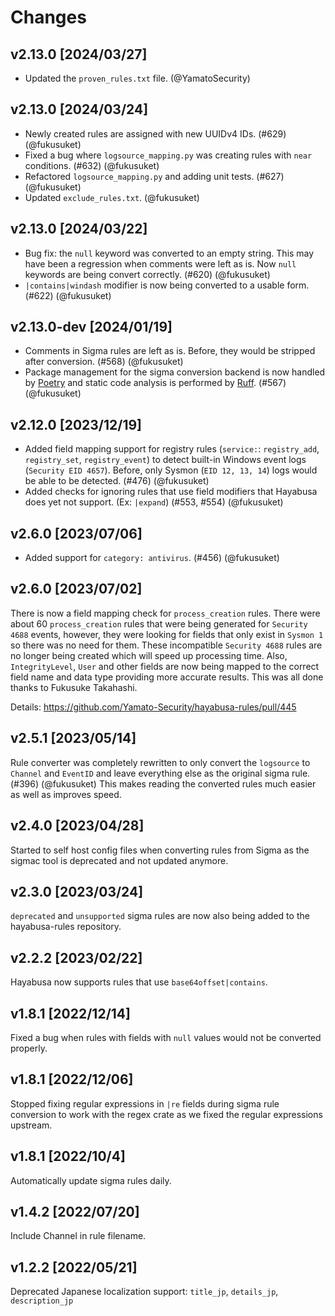 # Changes

## v2.13.0 [2024/03/27]

- Updated the `proven_rules.txt` file. (@YamatoSecurity)

## v2.13.0 [2024/03/24]

- Newly created rules are assigned with new UUIDv4 IDs. (#629) (@fukusuket)
- Fixed a bug where `logsource_mapping.py` was creating rules with `near` conditions. (#632) (@fukusuket)
- Refactored `logsource_mapping.py` and adding unit tests. (#627) (@fukusuket)
- Updated `exclude_rules.txt`. (@fukusuket)

## v2.13.0 [2024/03/22]

- Bug fix: the `null` keyword was converted to an empty string. This may have been a regression when comments were left as is. Now `null` keywords are being convert correctly. (#620) (@fukusuket)
- `|contains|windash` modifier is now being converted to a usable form. (#622) (@fukusuket)

## v2.13.0-dev [2024/01/19]

- Comments in Sigma rules are left as is. Before, they would be stripped after conversion. (#568) (@fukusuket)
- Package management for the sigma conversion backend is now handled by [Poetry](https://python-poetry.org/) and static code analysis is performed by [Ruff](https://github.com/astral-sh/ruff). (#567) (@fukusuket)

## v2.12.0 [2023/12/19]

- Added field mapping support for registry rules (`service:`: `registry_add`, `registry_set`, `registry_event`) to detect built-in Windows event logs (`Security EID 4657`). Before, only Sysmon (`EID 12, 13, 14`) logs would be able to be detected. (#476) (@fukusuket)
- Added checks for ignoring rules that use field modifiers that Hayabusa does yet not support. (Ex: `|expand`) (#553, #554) (@fukusuket)

## v2.6.0 [2023/07/06]

- Added support for `category: antivirus`. (#456) (@fukusuket)

## v2.6.0 [2023/07/02]

There is now a field mapping check for `process_creation` rules.
There were about 60 `process_creation` rules that were being generated for `Security 4688` events, however, they were looking for fields that only exist in `Sysmon 1` so there was no need for them.
These incompatible `Security 4688` rules are no longer being created which will speed up processing time.
Also, `IntegrityLevel`, `User` and other fields are now being mapped to the correct field name and data type providing more accurate results.
This was all done thanks to Fukusuke Takahashi.

Details: https://github.com/Yamato-Security/hayabusa-rules/pull/445

## v2.5.1 [2023/05/14]

Rule converter was completely rewritten to only convert the `logsource` to `Channel` and `EventID` and leave everything else as the original sigma rule. (#396) (@fukusuket)
This makes reading the converted rules much easier as well as improves speed.

## v2.4.0 [2023/04/28]

Started to self host config files when converting rules from Sigma as the sigmac tool is deprecated and not updated anymore.

## v2.3.0 [2023/03/24]

`deprecated` and `unsupported` sigma rules are now also being added to the hayabusa-rules repository.

## v2.2.2 [2023/02/22]

Hayabusa now supports rules that use `base64offset|contains`.

## v1.8.1 [2022/12/14]

Fixed a bug when rules with fields with `null` values would not be converted properly.

## v1.8.1 [2022/12/06]

Stopped fixing regular expressions in `|re` fields during sigma rule conversion to work with the regex crate as we fixed the regular expressions upstream.

## v1.8.1 [2022/10/4]

Automatically update sigma rules daily.

## v1.4.2 [2022/07/20]

Include Channel in rule filename.

## v1.2.2 [2022/05/21]

Deprecated Japanese localization support: `title_jp`, `details_jp`, `description_jp`
